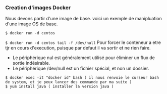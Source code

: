 ### Creation d'images Docker

Nous devons partir d'une image de base. voici un exemple de manipluation d'une image OS de base.

```$ docker run -d centos```

```$ docker run -d centos tail -f /dev/null```
Pour forcer le conteneur a etre tjr en cours d'execution, puisque par defaut il va sortir et ne rien faire.
* Le périphérique nul est généralement utilisé pour éliminer un flux de sortie indésirable.
* Le périphérique /dev/null est un fichier spécial, et non un dossier.

```
$ docker exec -it "docker id" bash ( il nous renvoie le curseur bash de system, et je peux lancer des commande par ma suite )
$ yum install java ( installer la version java )
```
